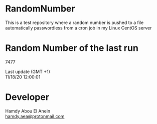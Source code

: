 # RandomNumber    
This is a test repository where a random number is pushed to a file automatically passwordless from a cron job in my Linux CentOS server    
# Random Number of the last run   
7477
      
Last update (GMT +1)    
11/18/20 12:00:01
# Developer    
Hamdy Abou El Anein   
hamdy.aea@protonmail.com
